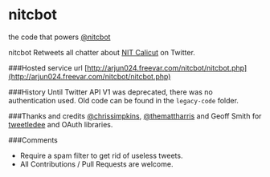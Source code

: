 nitcbot
=======

the code that powers [@nitcbot](twitter.com/nitcbot)

nitcbot Retweets all chatter about [NIT Calicut](http://nitc.ac.in) on Twitter.



###Hosted service url
[http://arjun024.freevar.com/nitcbot/nitcbot.php](http://arjun024.freevar.com/nitcbot/nitcbot.php)


###History
Until Twitter API V1 was deprecated, there was no authentication used. Old code can be found in the `legacy-code` folder.

###Thanks and credits
[@chrissimpkins](http://github.com/chrissimpkins), [@themattharris](http://github.com/themattharris) and Geoff Smith for [tweetledee](http://github.com/chrissimpkins/tweetledee) and OAuth libraries.

###Comments
* Require a spam filter to get rid of useless tweets.
* All Contributions / Pull Requests are welcome.
